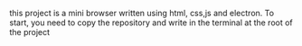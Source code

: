 this project is a mini browser written using html, css,js and electron. To start, you need to copy the repository and write in the <npm start> terminal at the root of the project
